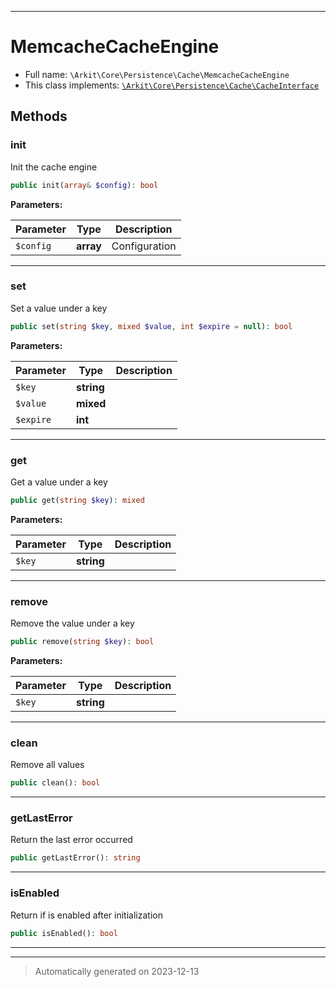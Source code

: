 ***

# MemcacheCacheEngine





* Full name: `\Arkit\Core\Persistence\Cache\MemcacheCacheEngine`
* This class implements:
[`\Arkit\Core\Persistence\Cache\CacheInterface`](./CacheInterface.md)




## Methods


### init

Init the cache engine

```php
public init(array& $config): bool
```








**Parameters:**

| Parameter | Type | Description |
|-----------|------|-------------|
| `$config` | **array** | Configuration |





***

### set

Set a value under a key

```php
public set(string $key, mixed $value, int $expire = null): bool
```








**Parameters:**

| Parameter | Type | Description |
|-----------|------|-------------|
| `$key` | **string** |  |
| `$value` | **mixed** |  |
| `$expire` | **int** |  |





***

### get

Get a value under a key

```php
public get(string $key): mixed
```








**Parameters:**

| Parameter | Type | Description |
|-----------|------|-------------|
| `$key` | **string** |  |





***

### remove

Remove the value under a key

```php
public remove(string $key): bool
```








**Parameters:**

| Parameter | Type | Description |
|-----------|------|-------------|
| `$key` | **string** |  |





***

### clean

Remove all values

```php
public clean(): bool
```












***

### getLastError

Return the last error occurred

```php
public getLastError(): string
```












***

### isEnabled

Return if is enabled after initialization

```php
public isEnabled(): bool
```












***


***
> Automatically generated on 2023-12-13
